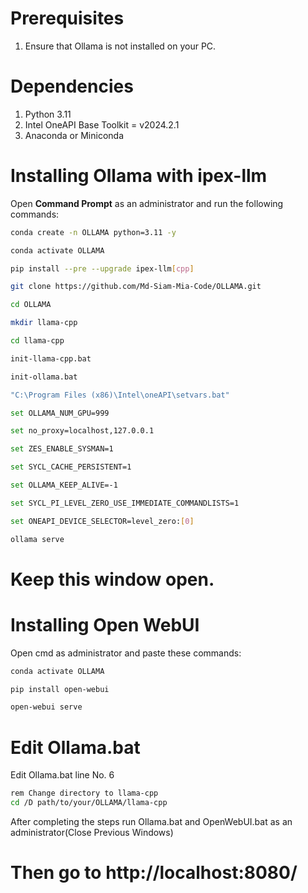 # Prerequisites

1. Ensure that Ollama is not installed on your PC.

# Dependencies

1. Python 3.11
2. Intel OneAPI Base Toolkit = v2024.2.1
3. Anaconda or Miniconda

# Installing Ollama with ipex-llm

Open **Command Prompt** as an administrator and run the following commands:

```bash
conda create -n OLLAMA python=3.11 -y

conda activate OLLAMA

pip install --pre --upgrade ipex-llm[cpp]

git clone https://github.com/Md-Siam-Mia-Code/OLLAMA.git

cd OLLAMA

mkdir llama-cpp

cd llama-cpp

init-llama-cpp.bat

init-ollama.bat

"C:\Program Files (x86)\Intel\oneAPI\setvars.bat"

set OLLAMA_NUM_GPU=999

set no_proxy=localhost,127.0.0.1

set ZES_ENABLE_SYSMAN=1

set SYCL_CACHE_PERSISTENT=1

set OLLAMA_KEEP_ALIVE=-1

set SYCL_PI_LEVEL_ZERO_USE_IMMEDIATE_COMMANDLISTS=1

set ONEAPI_DEVICE_SELECTOR=level_zero:[0]

ollama serve

```
# Keep this window open.

 # Installing Open WebUI
 Open cmd as administrator and paste these commands:
```bash
conda activate OLLAMA

pip install open-webui

open-webui serve

```

# Edit Ollama.bat
Edit Ollama.bat line No. 6
```bash
rem Change directory to llama-cpp
cd /D path/to/your/OLLAMA/llama-cpp
```

 After completing the steps run Ollama.bat and OpenWebUI.bat as an administrator(Close Previous Windows)
 # Then go to http://localhost:8080/
